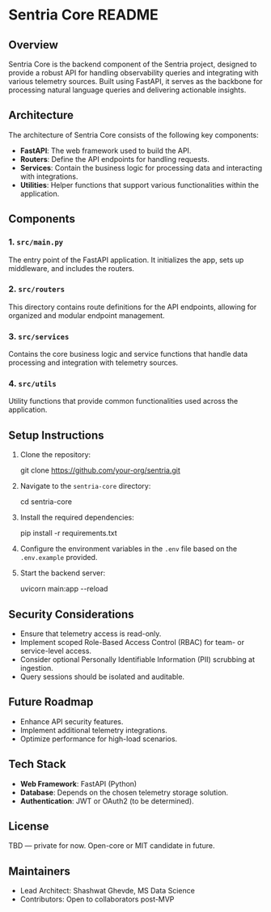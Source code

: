 # Sentria Core README

## Overview

Sentria Core is the backend component of the Sentria project, designed to provide a robust API for handling observability queries and integrating with various telemetry sources. Built using FastAPI, it serves as the backbone for processing natural language queries and delivering actionable insights.

## Architecture

The architecture of Sentria Core consists of the following key components:

- **FastAPI**: The web framework used to build the API.
- **Routers**: Define the API endpoints for handling requests.
- **Services**: Contain the business logic for processing data and interacting with integrations.
- **Utilities**: Helper functions that support various functionalities within the application.

## Components

### 1. `src/main.py`
The entry point of the FastAPI application. It initializes the app, sets up middleware, and includes the routers.

### 2. `src/routers`
This directory contains route definitions for the API endpoints, allowing for organized and modular endpoint management.

### 3. `src/services`
Contains the core business logic and service functions that handle data processing and integration with telemetry sources.

### 4. `src/utils`
Utility functions that provide common functionalities used across the application.

## Setup Instructions

1. Clone the repository:

   git clone https://github.com/your-org/sentria.git

2. Navigate to the `sentria-core` directory:

   cd sentria-core

3. Install the required dependencies:

   pip install -r requirements.txt

4. Configure the environment variables in the `.env` file based on the `.env.example` provided.

5. Start the backend server:

   uvicorn main:app --reload

## Security Considerations

- Ensure that telemetry access is read-only.
- Implement scoped Role-Based Access Control (RBAC) for team- or service-level access.
- Consider optional Personally Identifiable Information (PII) scrubbing at ingestion.
- Query sessions should be isolated and auditable.

## Future Roadmap

- Enhance API security features.
- Implement additional telemetry integrations.
- Optimize performance for high-load scenarios.

## Tech Stack

- **Web Framework**: FastAPI (Python)
- **Database**: Depends on the chosen telemetry storage solution.
- **Authentication**: JWT or OAuth2 (to be determined).

## License

TBD — private for now. Open-core or MIT candidate in future.

## Maintainers

- Lead Architect: Shashwat Ghevde, MS Data Science
- Contributors: Open to collaborators post-MVP